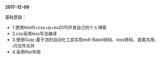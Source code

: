**2017-12-09**

基础思路：

- 1.使用html5+css+js+es2015开发自己的个人博客
- 2.css采用less写法编译
- 3.使用Gulp-基于流的自动化工具实现es6-Babel转码、less转码、首尾共用、JS文件合并
- 4.采用flex布局